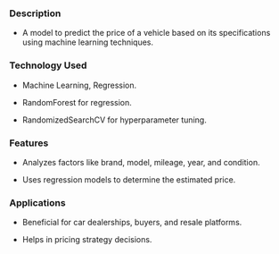 ### Description

  - A model to predict the price of a vehicle based on its specifications using machine learning techniques.

### Technology Used

  - Machine Learning, Regression.
  
  - RandomForest for regression.
  
  - RandomizedSearchCV for hyperparameter tuning.

### Features

  - Analyzes factors like brand, model, mileage, year, and condition.
  
  - Uses regression models to determine the estimated price.

### Applications

  - Beneficial for car dealerships, buyers, and resale platforms.
  
  - Helps in pricing strategy decisions.

